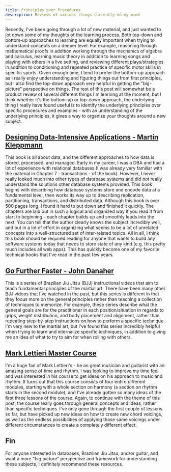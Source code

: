 ```yaml
---
title: Principles over Procedures
description: Reviews of various things currently on my mind
---
```


Recently, I've been going through a lot of new material, and just wanted to jot down some of my thoughts of the learning process.  Both top-down and bottom-up approaches to learning are equally important when trying to understand concepts on a deeper level.  For example, reasoning through mathematical proofs in addition working through the mechanics of algebra and calculus, learning music theory in addition to learning songs and playing with others in a live setting, and reviewing different plays/strategies in addition to conditioning and repeated practice of specific motor skills in specific sports.  Given enough time, I tend to prefer the bottom-up approach as I really enjoy understanding and figuring things out from first principles, but I also find the top-down approach very helpful in getting the "big-picture" perspective on things.  The rest of this post will somewhat be a product review of several different things I'm learning at the moment, but I think whether it's the bottom-up or top-down approach, the underlying thing I really have found useful is to identify the underlying principles over specific procecures and examples - with an understanding of the underlying principles, it gives a way to organize your thoughts around a new subject.


## [Designing Data-Intensive Applications - Martin Kleppmann](https://dataintensive.net/)

This book is all about data, and the different approaches to how data is stored, processed, and managed.  Early in my career, I was a DBA and had a lot of experience with relational databases (I was already very familiar with the material in Chapter 7 - transactions - of the book).  However, I never really looked much into other types of database systems and did not really understand the solutions other database systems provided.   This book begins with describing how database systems store and encode data at a fundamental level, then works its way up to describing replication, partitioning, transactions, and distributed data.  Although this book is over 500 pages long, I found it hard to put down and finished it quickly.  The chapters are laid out in such a logical and organized way if you read it from start to beginning - each chapter builds up and smoothly leads into the next.  You can tell that the author clearly knows the subject incredibly well, and put in a lot of effort in organizing what seems to be a lot of unrelated concepts into a well-structured set of inter-related topics.  All in all, I think this book should be required reading for anyone that wants to build any software systems today that needs to store state of any kind (e.g. this pretty much includes all web apps).  This has quickly become one of my favorite technical books that I've read in the past few years.

## [Go Further Faster - John Danaher](https://bjjfanatics.com/collections/all/fighter_john-danaher)

This is a series of Brazilian Jiu Jitsu (BJJ) instructional videos that aim to teach fundamental principles of the martial art.  There have been many other BJJ videos that I've watched in the past, but this series is different in that they focus more on the general principles rather than teaching a collection of techniques to memorize.  For example, these series describe what the general goals are for the practitioner in each position/situation in regards to grips, weight distribution, and body placement and alignment, rather than repeating step-by-step instructions on how to perform a specific technique.  I'm very new to the martial art, but I've found this series incredibly helpful when trying to learn and internalize specific techniques, in addition to giving me an idea of what to try to aim for when rolling with others.

## [Mark Lettieri Master Course](https://www.jamplay.com/guitar-lessons/mark-lettieri)

I'm a huge fan of Mark Lettieri's - he an great musician and guitarist with an amazing sense of time and rhythm.  I was looking to improve my time feel and was interested in his course to get ideas on his approach to music and rhythm.  It turns out that this course consists of four entire different modules, starting with a whole section on harmony (a section on rhythm starts in the second module), and I've already gotten so many ideas of the first three lessons of the course.  Again, to continue with the theme of this post, the course really goes through general concepts and ideas, rather than specific techniques.  I've only gone through the first couple of lessons so far, but have picked up new ideas on how to create new chord voicings, as well as the endless possibilities of applying those same voicings under different circumstances to create a completely different effect.

## Fin

For anyone interested in databases, Brazilian Jiu Jitsu, and/or guitar, and want a more "big picture" perspective and framework for understanding these subjects, I definitely recommend these resources.